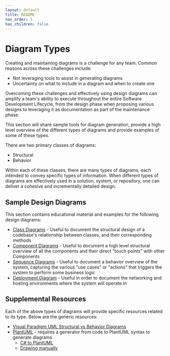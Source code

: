 ```yaml
---
layout: default
title: README
nav_order: 1
has_children: false
---
```


# Diagram Types

Creating and maintaining diagrams is a challenge for any team. Common reasons across these challenges include:

- Not leveraging tools to assist in generating diagrams
- Uncertainty on what to include in a diagram and when to create one

Overcoming these challenges and effectively using design diagrams can amplify a team's ability to execute throughout the entire Software Development Lifecycle, from the design phase when proposing various designs to leveraging it as documentation as part of the maintenance phase.

This section will share sample tools for diagram generation, provide a high level overview of the different types of diagrams and provide examples of some of these types.

There are two primary classes of diagrams:

- Structural
- Behavior

Within each of these classes, there are many types of diagrams, each intended to convey specific types of information. When different types of diagrams are effectively used in a solution, system, or repository, one can deliver a cohesive and incrementally detailed design.

## Sample Design Diagrams

This section contains educational material and examples for the following design diagrams:

- [Class Diagrams](DesignDiagramsTemplates/classDiagrams.md) - Useful to document the structural design of a codebase's relationship between classes, and their corresponding methods
- [Component Diagrams](DesignDiagramsTemplates/componentDiagrams.md) - Useful to document a high level structural overview of all the components and their direct "touch points" with other Components
- [Sequence Diagrams](DesignDiagramsTemplates/sequenceDiagrams.md) - Useful to document a behavior overview of the system, capturing the various "use cases" or "actions" that triggers the system to perform some business logic
- [Deployment Diagram](DesignDiagramsTemplates/deploymentDiagrams.md) - Useful in order to document the networking and hosting environments where the system will operate in

## Supplemental Resources

Each of the above types of diagrams will provide specific resources related to its type. Below are the generic resources:

- [Visual Paradigm UML Structural vs Behavior Diagrams](https://www.visual-paradigm.com/cn/guide/uml-unified-modeling-language/uml-)
- [PlantUML](https://marketplace.visualstudio.com/items?itemName=jebbs.plantuml) - requires a generator from code to PlantUML syntax to generate diagrams
  - [C# to PlantUML](https://marketplace.visualstudio.com/items?itemName=pierre3.csharp-to-plantuml)
  - [Drawing manually](https://towardsdatascience.com/drawing-a-uml-diagram-in-the-vs-code-53c2e67deffe)

